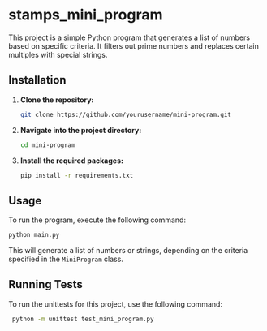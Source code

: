# stamps_mini_program

This project is a simple Python program that generates a list of numbers based on specific criteria. It filters out prime numbers and replaces certain multiples with special strings.

## Installation

1. **Clone the repository:**

   ```bash
   git clone https://github.com/yourusername/mini-program.git
   ```

2. **Navigate into the project directory:**

   ```bash
   cd mini-program
   ```

3. **Install the required packages:**

   ```bash
   pip install -r requirements.txt
   ```

## Usage

To run the program, execute the following command:

```bash
python main.py
```

This will generate a list of numbers or strings, depending on the criteria specified in the `MiniProgram` class.

## Running Tests

To run the unittests for this project, use the following command:

```bash
 python -m unittest test_mini_program.py
```
